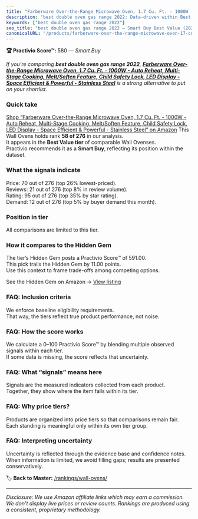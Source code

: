 ```yaml
---
title: "Farberware Over-the-Range Microwave Oven, 1.7 Cu. Ft. - 1000W - Auto Reheat, Multi-Stage Cooking, Melt/Soften Feature, Child Safety Lock, LED Display - Space Efficient & Powerful - Stainless Steel"
description: "best double oven gas range 2022: Data-driven within Best Value ranking using the Practivio Score™. Positioned by quality, value, demand, findability, momentum."
keywords: ["best double oven gas range 2022"]
seo_title: "best double oven gas range 2022 — Smart Buy Best Value (2025)"
canonicalURL: "/products/farberware-over-the-range-microwave-oven-17-cu-ft-1000w-auto-reheat-multi-stage-cooking-meltsoften-feature-child-safety-lock-led-display-space-efficient-powerful-stainless-steel-B0CQPPXJGY/"
---
```


**🏆 Practivio Score™:** 580 — _Smart Buy_


*If you're comparing **best double oven gas range 2022**, **[Farberware Over-the-Range Microwave Oven, 1.7 Cu. Ft. - 1000W - Auto Reheat, Multi-Stage Cooking, Melt/Soften Feature, Child Safety Lock, LED Display - Space Efficient & Powerful - Stainless Steel](https://www.amazon.com/dp/B0CQPPXJGY?tag=practivio-20)** is a strong alternative to put on your shortlist.*
### Quick take
[Shop “Farberware Over-the-Range Microwave Oven, 1.7 Cu. Ft. - 1000W - Auto Reheat, Multi-Stage Cooking, Melt/Soften Feature, Child Safety Lock, LED Display - Space Efficient & Powerful - Stainless Steel” on Amazon](https://www.amazon.com/dp/B0CQPPXJGY?tag=practivio-20)
This Wall Ovens holds rank **58 of 276** in our analysis.  
It appears in the **Best Value tier** of comparable Wall Ovenses.  
Practivio recommends it as a **Smart Buy**, reflecting its position within the dataset.

### What the signals indicate
Price: 70 out of 276 (top 26% lowest-priced).  
Reviews: 21 out of 276 (top 8% in review volume).  
Rating: 95 out of 276 (top 35% by star rating).  
Demand: 12 out of 276 (top 5% by buyer demand this month).

### Position in tier
All comparisons are limited to this tier.

### How it compares to the Hidden Gem
The tier’s Hidden Gem posts a Practivio Score™ of 591.00.  
This pick trails the Hidden Gem by 11.00 points.  
Use this context to frame trade-offs among competing options.  

See the Hidden Gem on Amazon → [View listing](https://www.amazon.com/dp/B0D1CXL52G?tag=practivio-20)

### FAQ: Inclusion criteria
We enforce baseline eligibility requirements.  
That way, the tiers reflect true product performance, not noise.

### FAQ: How the score works
We calculate a 0–100 Practivio Score™ by blending multiple observed signals within each tier.  
If some data is missing, the score reflects that uncertainty.

### FAQ: What “signals” means here
Signals are the measured indicators collected from each product.  
Together, they show where the item falls within its tier.

### FAQ: Why price tiers?
Products are organized into price tiers so that comparisons remain fair.  
Each standing is meaningful only within its own tier group.

### FAQ: Interpreting uncertainty
Uncertainty is reflected through the evidence base and confidence notes.  
When information is limited, we avoid filling gaps; results are presented conservatively.


🏷️ **Back to Master:** [/rankings/wall-ovens/](/rankings/wall-ovens/)

---
_Disclosure: We use Amazon affiliate links which may earn a commission. We don’t display live prices or review counts. Rankings are produced using a consistent, proprietary methodology._
